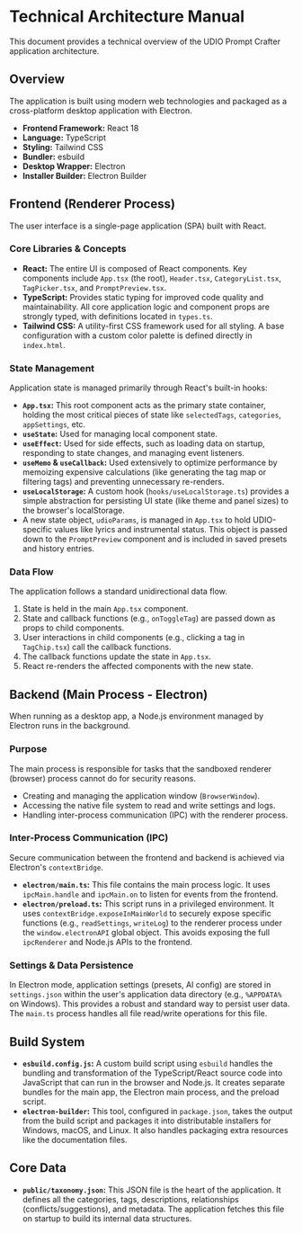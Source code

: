 # Technical Architecture Manual

This document provides a technical overview of the UDIO Prompt Crafter application architecture.

## Overview

The application is built using modern web technologies and packaged as a cross-platform desktop application with Electron.

-   **Frontend Framework:** React 18
-   **Language:** TypeScript
-   **Styling:** Tailwind CSS
-   **Bundler:** esbuild
-   **Desktop Wrapper:** Electron
-   **Installer Builder:** Electron Builder

## Frontend (Renderer Process)

The user interface is a single-page application (SPA) built with React.

### Core Libraries & Concepts

-   **React:** The entire UI is composed of React components. Key components include `App.tsx` (the root), `Header.tsx`, `CategoryList.tsx`, `TagPicker.tsx`, and `PromptPreview.tsx`.
-   **TypeScript:** Provides static typing for improved code quality and maintainability. All core application logic and component props are strongly typed, with definitions located in `types.ts`.
-   **Tailwind CSS:** A utility-first CSS framework used for all styling. A base configuration with a custom color palette is defined directly in `index.html`.

### State Management

Application state is managed primarily through React's built-in hooks:

-   **`App.tsx`:** This root component acts as the primary state container, holding the most critical pieces of state like `selectedTags`, `categories`, `appSettings`, etc.
-   **`useState`:** Used for managing local component state.
-   **`useEffect`:** Used for side effects, such as loading data on startup, responding to state changes, and managing event listeners.
-   **`useMemo` & `useCallback`:** Used extensively to optimize performance by memoizing expensive calculations (like generating the tag map or filtering tags) and preventing unnecessary re-renders.
-   **`useLocalStorage`:** A custom hook (`hooks/useLocalStorage.ts`) provides a simple abstraction for persisting UI state (like theme and panel sizes) to the browser's localStorage.
-   A new state object, `udioParams`, is managed in `App.tsx` to hold UDIO-specific values like lyrics and instrumental status. This object is passed down to the `PromptPreview` component and is included in saved presets and history entries.

### Data Flow

The application follows a standard unidirectional data flow.

1.  State is held in the main `App.tsx` component.
2.  State and callback functions (e.g., `onToggleTag`) are passed down as props to child components.
3.  User interactions in child components (e.g., clicking a tag in `TagChip.tsx`) call the callback functions.
4.  The callback functions update the state in `App.tsx`.
5.  React re-renders the affected components with the new state.

## Backend (Main Process - Electron)

When running as a desktop app, a Node.js environment managed by Electron runs in the background.

### Purpose

The main process is responsible for tasks that the sandboxed renderer (browser) process cannot do for security reasons.

-   Creating and managing the application window (`BrowserWindow`).
-   Accessing the native file system to read and write settings and logs.
-   Handling inter-process communication (IPC) with the renderer process.

### Inter-Process Communication (IPC)

Secure communication between the frontend and backend is achieved via Electron's `contextBridge`.

-   **`electron/main.ts`:** This file contains the main process logic. It uses `ipcMain.handle` and `ipcMain.on` to listen for events from the frontend.
-   **`electron/preload.ts`:** This script runs in a privileged environment. It uses `contextBridge.exposeInMainWorld` to securely expose specific functions (e.g., `readSettings`, `writeLog`) to the renderer process under the `window.electronAPI` global object. This avoids exposing the full `ipcRenderer` and Node.js APIs to the frontend.

### Settings & Data Persistence

In Electron mode, application settings (presets, AI config) are stored in `settings.json` within the user's application data directory (e.g., `%APPDATA%` on Windows). This provides a robust and standard way to persist user data. The `main.ts` process handles all file read/write operations for this file.

## Build System

-   **`esbuild.config.js`:** A custom build script using `esbuild` handles the bundling and transformation of the TypeScript/React source code into JavaScript that can run in the browser and Node.js. It creates separate bundles for the main app, the Electron main process, and the preload script.
-   **`electron-builder`:** This tool, configured in `package.json`, takes the output from the build script and packages it into distributable installers for Windows, macOS, and Linux. It also handles packaging extra resources like the documentation files.

## Core Data

-   **`public/taxonomy.json`:** This JSON file is the heart of the application. It defines all the categories, tags, descriptions, relationships (conflicts/suggestions), and metadata. The application fetches this file on startup to build its internal data structures.